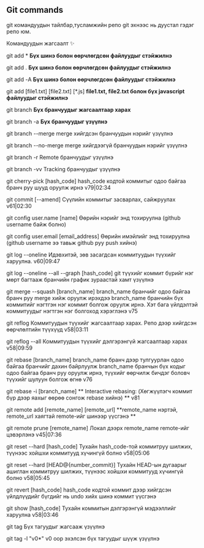 ## Git commands
git командуудын тайлбар,тусламжийн репо
git эхнээс нь дуустал гэдэг репо юм.

Командуудын жагсаалт ✨

git add *   **Бүх шинэ болон өөрчлөгдсөн файлуудыг стэйжилнэ**

git add .   **Бүх шинэ болон өөрчлөгдсөн файлуудыг стэйжилнэ**

git add -А  **Бүх шинэ болон өөрчлөгдсөн файлуудыг стэйжилнэ**

git add [file1.txt] [file2.txt] [*.js] **file1.txt, file2.txt болон бүх javascript файлуудыг стэйжилнэ**

git branch **Бүх бранчуудыг жагсаалтаар харах**

git branch -a **Бүх бранчуудыг үзүүлнэ**

git branch --merge merge хийгдсэн бранчуудын нэрийг үзүүлнэ

git branch --no-merge merge хийгдээгүй бранчуудын нэрийг үзүүлнэ

git branch -r Remote бранчуудыг үзүүлнэ

git branch -vv Tracking бранчуудыг үзүүлнэ

git cherry-pick [hash_code] hash_code кодтой коммитыг одоо байгаа бранч руу шууд оруулж ирнэ v79|02:34

git commit [--amend] Сүүлийн коммитыг засварлах, сайжруулах v61|02:30

git config user.name [name] Өөрийн нэрийг энд тохируулна (github username байж болно)

git config user.email [email_address] Өөрийн имэйлийг энд тохируулна (github username ээ тавьж github руу push хийнэ)

git log --oneline Идэвхитэй, зөв засагдсан коммитуудын түүхийг харуулна. v60|09:47

git log --oneline --all --graph [hash_code] git түүхийг коммит бүрийг нэг мөрт багтааж бранчийн график зураастай хамт үзүүлнэ

git merge --squash [branch_name] branch_name бранчийг одоо байгаа бранч руу merge хийж оруулж ирэхдээ branch_name бранчийн бүх коммитийг нэгтгэн нэг коммит болгож оруулж ирнэ. Хэт бага үйлдэлтэй коммитуудыг нэгтгэн нэг болгоход хэрэглэнэ v75

git reflog Коммитуудын түүхийг жагсаалтаар харах. Репо дээр хийгдсэн өөрчлөлтийн түүхүүд v58|03:11

git reflog --all Коммитуудын түүхийг дэлгэрэнгүй жагсаалтаар харах v58|09:59

git rebase [branch_name] branch_name бранч дээр тулгуурлан одоо байгаа бранчийг дахин байрлуулж branch_name бранчын бүх кодыг одоо байгаа бранч руу оруулж ирнэ, түүхийг өөрчилж бичдэг боловч түүхийг шулуун болгож өгнө v76

git rebase -i [branch_name] ** Interactive rebasing: (Хөгжүүлэгч коммит бүр дээр яахыг өөрөө сонгож rebase хийнэ) ** v81

git remote add [remote_name] [remote_url] **remote_name нэртэй, remote_url хаягтай remote-ийг шинээр үүсгэнэ **

git remote prune [remote_name] Локал дээрх remote_name remote-ийг цэвэрлэнэ v45|07:36

git reset --hard [hash_code] Тухайн hash_code-той коммитруу шилжих, түүнээс хойшхи коммитууд хүчингүй болно v58|05:06

git reset --hard [HEAD@{number_commit}] Тухайн HEAD-ын дугаарыг ашиглан коммитруу шилжих, түүнээс хойшхи коммитууд хүчингүй болно v58|05:45

git revert [hash_code] hash_code кодтой коммит дээр хийгдсэн үйлдлүүдийг бүгдийг нь undo хийх шинэ коммит үүсгэнэ

git show [hash_code] Тухайн коммитын дэлгэрэнгүй мэдээллийг харуулна v58|03:46

git tag Бүх тагуудыг жагсааж үзүүлнэ

git tag -l "v0*" v0 оор эхэлсэн бүх тагуудыг шүүж үзүүлнэ
